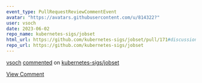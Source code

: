 ```yaml
---
event_type: PullRequestReviewCommentEvent
avatar: "https://avatars.githubusercontent.com/u/814322?"
user: vsoch
date: 2023-06-02
repo_name: kubernetes-sigs/jobset
html_url: https://github.com/kubernetes-sigs/jobset/pull/171#discussion_r1213848163
repo_url: https://github.com/kubernetes-sigs/jobset
---
```


<a href='https://github.com/vsoch' target='_blank'>vsoch</a> <a href='https://github.com/kubernetes-sigs/jobset/pull/171#discussion_r1213848163' target='_blank'>commented</a> on <a href='https://github.com/kubernetes-sigs/jobset' target='_blank'>kubernetes-sigs/jobset</a>

<a href='https://github.com/kubernetes-sigs/jobset/pull/171#discussion_r1213848163' target='_blank'>View Comment</a>